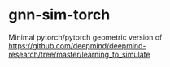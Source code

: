 # gnn-sim-torch
Minimal pytorch/pytorch geometric version of https://github.com/deepmind/deepmind-research/tree/master/learning_to_simulate
